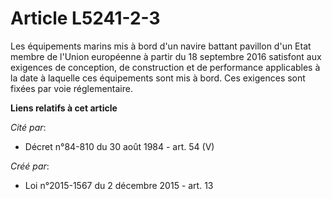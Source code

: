 # Article L5241-2-3

Les équipements marins mis à bord d'un navire battant pavillon d'un Etat membre de l'Union européenne à partir du 18
septembre 2016 satisfont aux exigences de conception, de construction et de performance applicables à la date à laquelle ces
équipements sont mis à bord. Ces exigences sont fixées par voie réglementaire.

**Liens relatifs à cet article**

_Cité par_:

  - Décret n°84-810 du 30 août 1984 - art. 54 (V)

_Créé par_:

  - Loi n°2015-1567 du 2 décembre 2015 - art. 13
